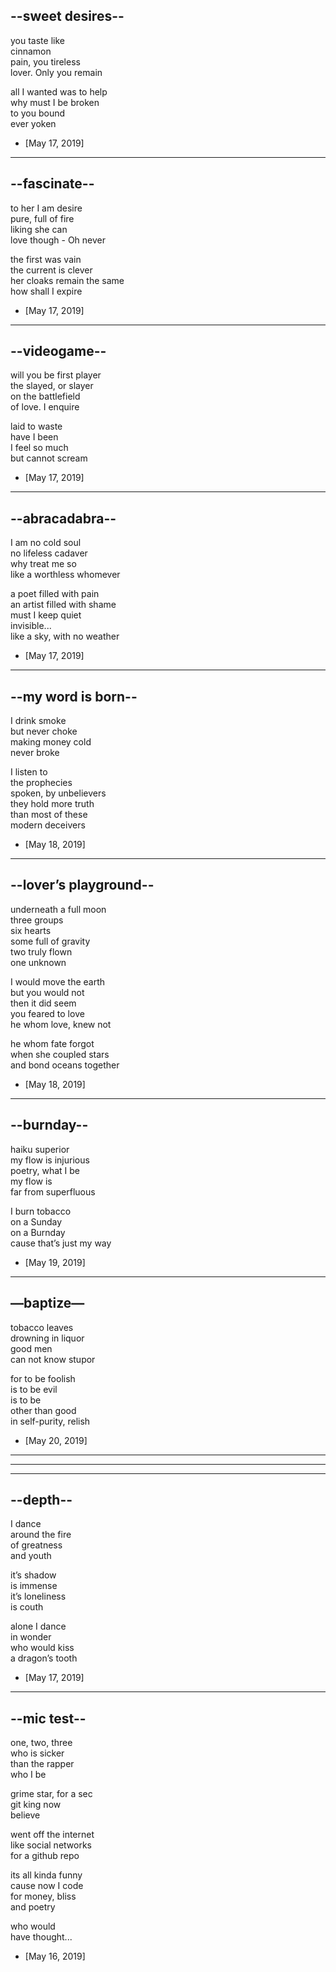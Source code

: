 <head>
  <meta name="author" content="Ninte Dangana">
  <meta name="description" 
      content="A delectable presentation of thought, meandering dreams, and surreal imagination. The writings of Amongstus, presented by Poetrique">
</head>


## --sweet desires--

you taste like  
cinnamon  
pain, you tireless  
lover. Only you remain  

all I wanted was to help  
why must I be broken  
to you bound  
ever yoken

* [May 17, 2019]

- - -

## --fascinate--

to her I am desire  
pure, full of fire  
liking she can  
love though - Oh never  

the first was vain  
the current is clever  
her cloaks remain the same  
how shall I expire  

* [May 17, 2019]

- - -

## --videogame--

will you be first player  
the slayed, or slayer  
on the battlefield  
of love. I enquire  

laid to waste  
have I been  
I feel so much  
but cannot scream  

* [May 17, 2019]

- - -

## --abracadabra--

I am no cold soul  
no lifeless cadaver  
why treat me so  
like a worthless whomever  

a poet filled with pain  
an artist filled with shame  
must I keep quiet  
invisible...  
like a sky, with no weather  

* [May 17, 2019]

- - -

## --my word is born--

I drink smoke  
but never choke  
making money cold  
never broke  

I listen to  
the prophecies  
spoken, by unbelievers  
they hold more truth  
than most of these  
modern deceivers

* [May 18, 2019]  

- - -

## --lover’s playground--

underneath a full moon  
three groups  
six hearts  
some full of gravity  
two truly flown  
one unknown  

I would move the earth  
but you would not  
then it did seem  
you feared to love  
he whom love, knew not  

he whom fate forgot  
when she coupled stars  
and bond oceans together  

* [May 18, 2019]

- - -

## --burnday--

haiku superior  
my flow is injurious  
poetry, what I be  
my flow is  
far from superfluous  

I burn tobacco  
on a Sunday  
on a Burnday  
cause that’s just my way  

* [May 19, 2019]

- - -

## —baptize—

tobacco leaves  
drowning in liquor  
good men  
can not know stupor  

for to be foolish  
is to be evil  
is to be  
other than good  
in self-purity, relish  

* [May 20, 2019]

* * *
* * *
* * *

## --depth--

I dance  
around the fire  
of greatness  
and youth  

it’s shadow  
is immense  
it’s loneliness  
is couth  

alone I dance  
in wonder  
who would kiss  
a dragon’s tooth  

* [May 17, 2019]

- - -

## --mic test--

one, two, three  
who is sicker  
than the rapper  
who I be  

grime star, for a sec  
git king now  
believe  

went off the internet  
like social networks  
for a github repo  

its all kinda funny  
cause now I code  
for money, bliss  
and poetry  

who would  
have thought...  

* [May 16, 2019]